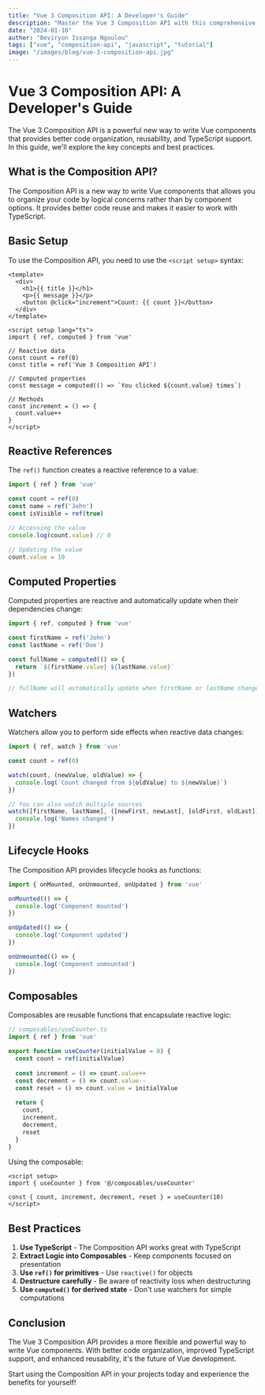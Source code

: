 ```yaml
---
title: "Vue 3 Composition API: A Developer's Guide"
description: "Master the Vue 3 Composition API with this comprehensive guide. Learn about reactive refs, computed properties, and lifecycle hooks."
date: "2024-01-10"
author: "Beviryon Issanga Ngoulou"
tags: ["vue", "composition-api", "javascript", "tutorial"]
image: "/images/blog/vue-3-composition-api.jpg"
---
```


# Vue 3 Composition API: A Developer's Guide

The Vue 3 Composition API is a powerful new way to write Vue components that provides better code organization, reusability, and TypeScript support. In this guide, we'll explore the key concepts and best practices.

## What is the Composition API?

The Composition API is a new way to write Vue components that allows you to organize your code by logical concerns rather than by component options. It provides better code reuse and makes it easier to work with TypeScript.

## Basic Setup

To use the Composition API, you need to use the `<script setup>` syntax:

```vue
<template>
  <div>
    <h1>{{ title }}</h1>
    <p>{{ message }}</p>
    <button @click="increment">Count: {{ count }}</button>
  </div>
</template>

<script setup lang="ts">
import { ref, computed } from 'vue'

// Reactive data
const count = ref(0)
const title = ref('Vue 3 Composition API')

// Computed properties
const message = computed(() => `You clicked ${count.value} times`)

// Methods
const increment = () => {
  count.value++
}
</script>
```

## Reactive References

The `ref()` function creates a reactive reference to a value:

```typescript
import { ref } from 'vue'

const count = ref(0)
const name = ref('John')
const isVisible = ref(true)

// Accessing the value
console.log(count.value) // 0

// Updating the value
count.value = 10
```

## Computed Properties

Computed properties are reactive and automatically update when their dependencies change:

```typescript
import { ref, computed } from 'vue'

const firstName = ref('John')
const lastName = ref('Doe')

const fullName = computed(() => {
  return `${firstName.value} ${lastName.value}`
})

// fullName will automatically update when firstName or lastName changes
```

## Watchers

Watchers allow you to perform side effects when reactive data changes:

```typescript
import { ref, watch } from 'vue'

const count = ref(0)

watch(count, (newValue, oldValue) => {
  console.log(`Count changed from ${oldValue} to ${newValue}`)
})

// You can also watch multiple sources
watch([firstName, lastName], ([newFirst, newLast], [oldFirst, oldLast]) => {
  console.log('Names changed')
})
```

## Lifecycle Hooks

The Composition API provides lifecycle hooks as functions:

```typescript
import { onMounted, onUnmounted, onUpdated } from 'vue'

onMounted(() => {
  console.log('Component mounted')
})

onUpdated(() => {
  console.log('Component updated')
})

onUnmounted(() => {
  console.log('Component unmounted')
})
```

## Composables

Composables are reusable functions that encapsulate reactive logic:

```typescript
// composables/useCounter.ts
import { ref } from 'vue'

export function useCounter(initialValue = 0) {
  const count = ref(initialValue)
  
  const increment = () => count.value++
  const decrement = () => count.value--
  const reset = () => count.value = initialValue
  
  return {
    count,
    increment,
    decrement,
    reset
  }
}
```

Using the composable:

```vue
<script setup>
import { useCounter } from '@/composables/useCounter'

const { count, increment, decrement, reset } = useCounter(10)
</script>
```

## Best Practices

1. **Use TypeScript** - The Composition API works great with TypeScript
2. **Extract Logic into Composables** - Keep components focused on presentation
3. **Use `ref()` for primitives** - Use `reactive()` for objects
4. **Destructure carefully** - Be aware of reactivity loss when destructuring
5. **Use `computed()` for derived state** - Don't use watchers for simple computations

## Conclusion

The Vue 3 Composition API provides a more flexible and powerful way to write Vue components. With better code organization, improved TypeScript support, and enhanced reusability, it's the future of Vue development.

Start using the Composition API in your projects today and experience the benefits for yourself!
